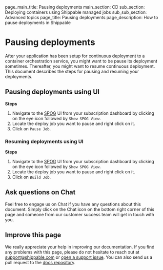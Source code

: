 page_main_title: Pausing deployments
main_section: CD
sub_section: Deploying containers using Shippable managed jobs
sub_sub_section: Advanced topics
page_title: Pausing deployments
page_description: How to pause deployments in Shippable

# Pausing deployments
After your application has been setup for continuous deployment to a container orchestration service, you might want to be
pause its deployment sometimes. Thereafter, you might want to resume continuous deployment. This document describes the steps for pausing and resuming your deployments.

## Pausing deployments using UI

**Steps**

1. Navigate to the [SPOG](/platform/visibility/single-pane-of-glass-spog/) UI from your subscription dashboard by clicking on the eye icon followed by `Show SPOG View`.
2. Locate the deploy job you want to pause and right click on it.
3. Click on `Pause Job`.

### Resuming deployments using UI

**Steps**

1. Navigate to the [SPOG](/platform/visibility/single-pane-of-glass-spog/) UI from your subscription dashboard by clicking on the eye icon followed by `Show SPOG View`.
2. Locate the deploy job you want to pause and right click on it.
3. Click on `Build Job`.

## Ask questions on Chat

Feel free to engage us on Chat if you have any questions about this document. Simply click on the Chat icon on the bottom right corner of this page and someone from our customer success team will get in touch with you.

## Improve this page
We really appreciate your help in improving our documentation. If you find any problems with this page, please do not hesitate to reach out at [support@shippable.com](mailto:support@shippable.com) or [open a support issue](https://www.github.com/Shippable/support/issues). You can also send us a pull request to the [docs repository](https://www.github.com/Shippable/docs).
